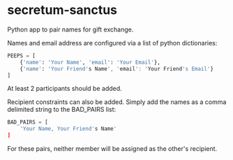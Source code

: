 # secretum-sanctus
Python app to pair names for gift exchange.

Names and email address are configured via a list of python dictionaries:
```python
PEEPS = [
    {'name': 'Your Name', 'email': 'Your Email'},
    {'name': 'Your Friend's Name', 'email': 'Your Friend's Email'}
]
```

At least 2 participants should be added.
 
Recipient constraints can also be added. Simply add the names as a comma delimited string to the BAD_PAIRS list:
```python
BAD_PAIRS = [
    'Your Name, Your Friend's Name'
]
```
For these pairs, neither member will be assigned as the other's recipient.